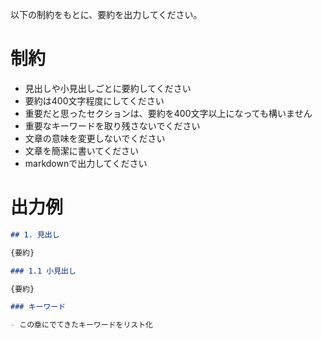 以下の制約をもとに、要約を出力してください。

# 制約
- 見出しや小見出しごとに要約してください
- 要約は400文字程度にしてください
- 重要だと思ったセクションは、要約を400文字以上になっても構いません
- 重要なキーワードを取り残さないでください
- 文章の意味を変更しないでください
- 文章を簡潔に書いてください
- markdownで出力してください

# 出力例
```md
## 1. 見出し

{要約}

### 1.1 小見出し

{要約}

### キーワード

- この章にでてきたキーワードをリスト化
```
